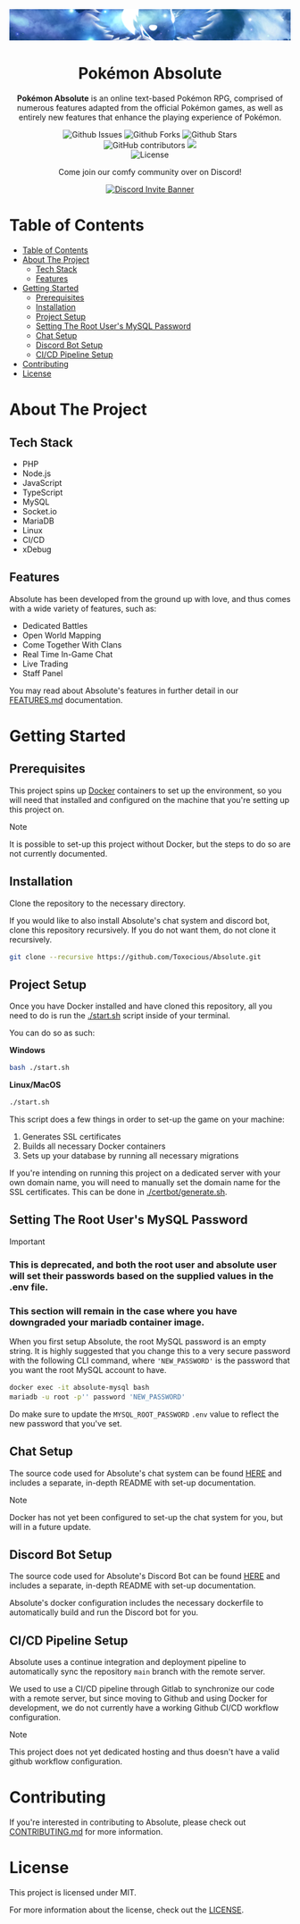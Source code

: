 <div align="center">
  <img src="./app/images/Assets/banner.png" title="Pokemon Absolute Logo" alt="Pokemon Absolute Logo" />
  <h1 align="center">Pok&eacute;mon Absolute</h1>

  **Pok&eacute;mon Absolute** is an online text-based Pok&eacute;mon RPG, comprised of numerous features adapted from the official Pok&eacute;mon games, as well as entirely new features that enhance the playing experience of Pok&eacute;mon.

  <img alt="Github Issues" src="https://img.shields.io/github/issues/Toxocious/Absolute?style=for-the-badge&logo=appveyor" />
  <img alt="Github Forks" src="https://img.shields.io/github/forks/Toxocious/Absolute?style=for-the-badge&logo=appveyor" />
  <img alt="Github Stars" src="https://img.shields.io/github/stars/Toxocious/Absolute?style=for-the-badge&logo=appveyor" />
  <br />

  <img alt="GitHub contributors" src="https://img.shields.io/github/contributors/Toxocious/Absolute?style=for-the-badge">
    <a href="https://visitorbadge.io/status?path=https%3A%2F%2Fgithub.com%2FToxocious%2FAbsolute">
    <img src="https://api.visitorbadge.io/api/visitors?path=https%3A%2F%2Fgithub.com%2FToxocious%2FAbsolute&label=Views&countColor=%234a618f&labelStyle=upper" />
  </a>
  <br />

  <img alt="License" src="https://img.shields.io/github/license/Toxocious/Absolute?style=for-the-badge&logo=appveyor" />

  Come join our comfy community over on Discord!

  <a href="https://discord.gg/SHnvbsS" target="_blank">
    <img src="https://discord.com/api/guilds/269182206621122560/widget.png?style=banner2" alt="Discord Invite Banner" />
  </a>
</div>



# Table of Contents
- [Table of Contents](#table-of-contents)
- [About The Project](#about-the-project)
  - [Tech Stack](#tech-stack)
  - [Features](#features)
- [Getting Started](#getting-started)
  - [Prerequisites](#prerequisites)
  - [Installation](#installation)
  - [Project Setup](#project-setup)
  - [Setting The Root User's MySQL Password](#setting-the-root-users-mysql-password)
  - [Chat Setup](#chat-setup)
  - [Discord Bot Setup](#discord-bot-setup)
  - [CI/CD Pipeline Setup](#cicd-pipeline-setup)
- [Contributing](#contributing)
- [License](#license)



# About The Project
## Tech Stack
- PHP
- Node.js
- JavaScript
- TypeScript
- MySQL
- Socket.io
- MariaDB
- Linux
- CI/CD
- xDebug

## Features
Absolute has been developed from the ground up with love, and thus comes with a wide variety of features, such as:

- Dedicated Battles
- Open World Mapping
- Come Together With Clans
- Real Time In-Game Chat
- Live Trading
- Staff Panel

You may read about Absolute's features in further detail in our [FEATURES.md](docs/FEATURES.md) documentation.



# Getting Started
## Prerequisites
This project spins up [Docker](https://www.docker.com/get-started/) containers to set up the environment, so you will need that installed and configured on the machine that you're setting up this project on.

> [!NOTE]
> It is possible to set-up this project without Docker, but the steps to do so are not currently documented.

## Installation
Clone the repository to the necessary directory.

If you would like to also install Absolute's chat system and discord bot, clone this repository recursively. If you do not want them, do not clone it recursively.

```bash
git clone --recursive https://github.com/Toxocious/Absolute.git
```

## Project Setup
Once you have Docker installed and have cloned this repository, all you need to do is run the [./start.sh](start.sh) script inside of your terminal.

You can do so as such:

**Windows**
```sh
bash ./start.sh
```

**Linux/MacOS**
```sh
./start.sh
```

This script does a few things in order to set-up the game on your machine:
1. Generates SSL certificates
2. Builds all necessary Docker containers
3. Sets up your database by running all necessary migrations

If you're intending on running this project on a dedicated server with your own domain name, you will need to manually set the domain name for the SSL certificates. This can be done in [./certbot/generate.sh](certbot/generate.sh).

## Setting The Root User's MySQL Password
> [!IMPORTANT]
> ### This is deprecated, and both the root user and absolute user will set their passwords based on the supplied values in the .env file.
> ### This section will remain in the case where you have downgraded your mariadb container image.

When you first setup Absolute, the root MySQL password is an empty string. It is highly suggested that you change this to a very secure password with the following CLI command, where `'NEW_PASSWORD'` is the password that you want the root MySQL account to have.

```sh
docker exec -it absolute-mysql bash
mariadb -u root -p'' password 'NEW_PASSWORD'
```

Do make sure to update the `MYSQL_ROOT_PASSWORD` `.env` value to reflect the new password that you've set.

## Chat Setup
The source code used for Absolute's chat system can be found [HERE](https://github.com/Toxocious/Absolute-Chat) and includes a separate, in-depth README with set-up documentation.

> [!NOTE]
> Docker has not yet been configured to set-up the chat system for you, but will in a future update.

## Discord Bot Setup
The source code used for Absolute's Discord Bot can be found [HERE](https://github.com/Toxocious/Absolute-Discord-Bot) and includes a separate, in-depth README with set-up documentation.

Absolute's docker configuration includes the necessary dockerfile to automatically build and run the Discord bot for you.

## CI/CD Pipeline Setup
Absolute uses a continue integration and deployment pipeline to automatically sync the repository ``main`` branch with the remote server.

We used to use a CI/CD pipeline through Gitlab to synchronize our code with a remote server, but since moving to Github and using Docker for development, we do not currently have a working Github CI/CD workflow configuration.

> [!NOTE]
> This project does not yet dedicated hosting and thus doesn't have a valid github workflow configuration.



# Contributing
If you're interested in contributing to Absolute, please check out [CONTRIBUTING.md](docs/CONTRIBUTING.md) for more information.



# License
This project is licensed under MIT.

For more information about the license, check out the [LICENSE](LICENSE).
